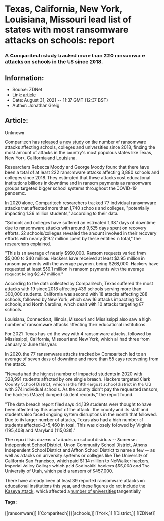 # Texas, California, New York, Louisiana, Missouri lead list of states with most ransomware attacks on schools: report
### A Comparitech study tracked more than 220 ransomware attacks on schools in the US since 2018.

## Information:
+ Source: ZDNet
+ Link: [article](https://www.zdnet.com/article/texas-california-new-york-and-louisiana-missouri-lead-list-of-states-with-most-ransomware-attacks-on-schools-report/)
+ Date: August 31, 2021 -- 11:37 GMT (12:37 BST)
+ Author: Jonathan Greig


## Article:
Unknown

Comparitech has [released a new study](https://www.comparitech.com/blog/information-security/school-ransomware-attacks/) on the number of ransomware attacks affecting schools, colleges and universities since 2018, finding the most amount of attacks in the country's most populous states like Texas, New York, California and Louisiana. 

Researchers Rebecca Moody and George Moody found that there have been a total of at least 222 ransomware attacks affecting 3,880 schools and colleges since 2018. They estimated that these attacks cost educational institutions billions in downtime and in ransom payments as ransomware groups targeted bigger school systems throughout the COVID-19 pandemic. 

In 2020 alone, Comparitech researchers tracked 77 individual ransomware attacks that affected more than 1,740 schools and colleges, "potentially impacting 1.36 million students," according to their data.

"Schools and colleges have suffered an estimated 1,387 days of downtime due to ransomware attacks with around 9,525 days spent on recovery efforts. 22 schools/colleges revealed the amount involved in their recovery efforts with nearly $19.2 million spent by these entities in total," the researchers explained. 

"This is an average of nearly $960,000. Ransom requests varied from $5,000 to $40 million. Hackers have received at least $2.95 million in ransom payments with the average payment being $268,000. Hackers have requested at least $59.1 million in ransom payments with the average request being $2.47 million."

According to the data collected by Comparitech, Texas suffered the most attacks with 19 since 2018 affecting 439 schools serving more than 300,000 students. California was second with 18 attacks affecting 288 schools, followed by New York, which saw 16 attacks impacting 138 schools, and North Carolina, which dealt with 10 attacks targeting 87 schools. 

Louisiana, Connecticut, Illinois, Missouri and Mississippi also saw a high number of ransomware attacks affecting their educational institutions. 






For 2021, Texas has led the way with 4 ransomware attacks, followed by Mississippi, California, Missouri and New York, which all had three from January to June this year.

In 2020, the 77 ransomware attacks tracked by Comparitech led to an average of seven days of downtime and more than 55 days recovering from the attack.

"Nevada had the highest number of impacted students in 2020 with 328,991 students affected by one single breach. Hackers targeted Clark County School District, which is the fifth-largest school district in the US with 374 individual schools. As the county didn't pay the requested ransom, the hackers (Maze) dumped student records," the report found. 

"The data breach report filed says 44,139 students were thought to have been affected by this aspect of the attack. The county and its staff and students also faced ongoing system disruptions in the month that followed. Due to its larger number of attacks, Texas also had a high number of students affected–245,460 in total. This was closely followed by Virginia (195,408) and Maryland (115,038)."

The report lists dozens of attacks on school districts -- Somerset Independent School District, Union Community School District, Athens Independent School District and Affton School District to name a few -- as well as attacks on university systems or colleges like The University of California San Francisco, which paid $1.14 million to NetWalker hackers, Imperial Valley College which paid Sodinokibi hackers $55,068 and The University of Utah, which paid a ransom of $457,000. 

There have already been at least 39 reported ransomware attacks on educational institutions this year, and these figures do not include the [Kaseya attack](https://www.zdnet.com/article/updated-kaseya-ransomware-attack-faq-what-we-know-now/), which affected a [number of universities](https://vtx.vt.edu/notices/2021/07/it-security-notice-july5.html) tangentially. 





#### Tags:
[[ransomware]] [[Comparitech]] [[schools,]] [[York,]] [[District,]] [[ZDNet]]
